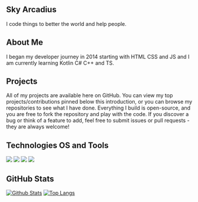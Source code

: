 ## Sky Arcadius
I code things to better the world and help people.

## About Me

I began my developer journey in 2014 starting with HTML CSS and JS and I am currently learning Kotlin C# C++ and TS.

## Projects

All of my projects are available here on GitHub. You can view my top projects/contributions pinned below this introduction, or you can browse my repositories to see what I have done. Everything I build is open-source, and you are free to fork the repository and play with the code. If you discover a bug or think of a feature to add, feel free to submit issues or pull requests - they are always welcome!

##  Technologies OS and Tools

![](https://img.shields.io/badge/OS-Windows/Linux-6e33ba)
![](https://img.shields.io/badge/Editor-VSCode-informational?style=flat-square&logo=visual-studio-code&color=6e33ba)
![](https://img.shields.io/badge/Code-Kotlin-blue?message=Kotlin&color=6e33ba&label=Code&logo=Kotlin&style=flat-square)
![](https://img.shields.io/badge/Code-TypeScript-informational?style=flat&logo=typescript&color=6e33ba)




## GitHub Stats

[![Github Stats](https://github-readme-stats.vercel.app/api?username=Skywolf369&count_private=true&show_icons=true&theme=synthwave)](https://github.com/anuraghazra/github-readme-stats)
[![Top Langs](https://github-readme-stats.vercel.app/api/top-langs/?username=skywolf369&theme=synthwave)](https://github.com/anuraghazra/github-readme-stats)
